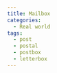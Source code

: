 ```yaml
---
title: Mailbox
categories:
  - Real world
tags:
  - post
  - postal
  - postbox
  - letterbox
---
```

